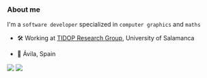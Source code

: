 ### About me

I'm a `software developer` specialized in `computer graphics` and `maths`

* :hammer_and_wrench: Working at [TIDOP Research Group](https://tidop.usal.es/), University of Salamanca

* :round_pushpin: Ávila, Spain

<a href="https://github.com/MorcilloSanz/MorcilloSanz"><img align="center" src="https://github-readme-stats.vercel.app/api?username=MorcilloSanz&count_private=true&show_icons=true&hide_border=true&dummy=1)"/></a>
<a href="https://github.com/MorcilloSanz/MorcilloSanz"><img align="center" src="https://github-readme-stats.vercel.app/api/top-langs/?username=MorcilloSanz&layout=compact&hide_border=true"/></a>
